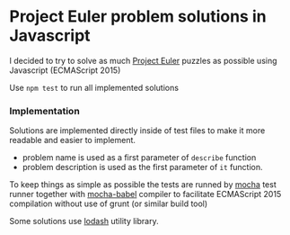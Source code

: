# Project Euler problem solutions in Javascript

I decided to try to solve as much [Project Euler](https://projecteuler.net) puzzles as possible using Javascript (ECMAScript 2015)

Use `npm test` to run all implemented solutions

### Implementation

Solutions are implemented directly inside of test files to make it more readable and easier to implement.

- problem name is used as a first parameter of `describe` function
- problem description is used as the first parameter of `it` function.

To keep things as simple as possible the tests are runned by [mocha](https://github.com/mochajs/mocha) test runner 
together with [mocha-babel](https://github.com/jorgetolentinog/mocha-babel) compiler to facilitate ECMAScript 2015 
compilation without use of grunt (or similar build tool)

Some solutions use [lodash](https://github.com/lodash/lodash) utility library.
